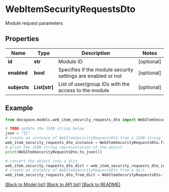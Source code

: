 # WebItemSecurityRequestsDto

Module request parameters

## Properties

Name | Type | Description | Notes
------------ | ------------- | ------------- | -------------
**id** | **str** | Module ID | [optional] 
**enabled** | **bool** | Specifies if the module security settings are enabled or not | [optional] 
**subjects** | **List[str]** | List of user/group IDs with the access to the module | [optional] 

## Example

```python
from docspace.models.web_item_security_requests_dto import WebItemSecurityRequestsDto

# TODO update the JSON string below
json = "{}"
# create an instance of WebItemSecurityRequestsDto from a JSON string
web_item_security_requests_dto_instance = WebItemSecurityRequestsDto.from_json(json)
# print the JSON string representation of the object
print(WebItemSecurityRequestsDto.to_json())

# convert the object into a dict
web_item_security_requests_dto_dict = web_item_security_requests_dto_instance.to_dict()
# create an instance of WebItemSecurityRequestsDto from a dict
web_item_security_requests_dto_from_dict = WebItemSecurityRequestsDto.from_dict(web_item_security_requests_dto_dict)
```
[[Back to Model list]](../README.md#documentation-for-models) [[Back to API list]](../README.md#documentation-for-api-endpoints) [[Back to README]](../README.md)


